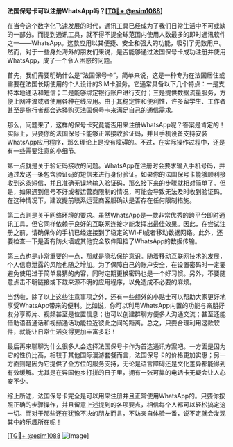 **法国保号卡可以注册WhatsApp吗？[[TG💪+ @esim1088](https://t.me/s/esim1088)]**

在当今这个数字化飞速发展的时代，通讯工具已经成为了我们日常生活中不可或缺的一部分。而提到通讯工具，就不得不提全球范围内使用人数最多的即时通讯软件之一——WhatsApp。这款应用以其便捷、安全和强大的功能，吸引了无数用户。然而，对于一些身处海外的朋友们来说，是否能够通过法国保号卡成功注册并使用WhatsApp，成了一个令人困惑的问题。

首先，我们需要明确什么是“法国保号卡”。简单来说，这是一种专为在法国居住或需要在法国长期使用的个人设计的SIM卡服务。它通常具备以下几个特点：一是支持本地通话和短信；二是能够绑定银行账户进行支付；三是提供数据流量服务，方便上网冲浪或者使用各种在线应用。由于其稳定性和便利性，许多留学生、工作者甚至是旅行者都会选择购买法国保号卡来满足自己的通信需求。

那么，问题来了，这样的保号卡究竟能否用来注册WhatsApp呢？答案是肯定的！实际上，只要你的法国保号卡能够正常接收验证码，并且手机设备支持安装WhatsApp应用程序，那么理论上是没有障碍的。不过，在实际操作过程中，还是有一些需要注意的小细节。

第一点就是关于验证码接收的问题。WhatsApp在注册时会要求输入手机号码，并通过发送一条包含验证码的短信来进行身份验证。如果你的法国保号卡能够顺利接收到这条短信，并且准确无误地输入验证码，那么接下来的步骤就相对简单了。但是，如果遇到信号不好或者运营商限制的情况，可能会导致无法及时收到验证码。在这种情况下，建议提前联系运营商客服确认是否存在任何限制措施。

第二点则是关于网络环境的要求。虽然WhatsApp是一款非常优秀的跨平台即时通讯工具，但它同样依赖于良好的互联网连接才能发挥出最佳效果。因此，在尝试注册之前，请确保你的手机已经连接到了稳定的Wi-Fi或者移动数据网络。此外，还要检查一下是否有防火墙或其他安全软件阻挡了WhatsApp的数据传输。

第三点也是非常重要的一点，那就是隐私保护意识。随着移动互联网技术的发展，个人信息泄露的风险也随之增加。为了保障自己的账户安全，在设置密码时一定要避免使用过于简单易猜的内容，同时定期更换密码也是一个好习惯。另外，不要随意点击不明链接或下载来源不明的应用程序，以免造成不必要的麻烦。

当然啦，除了以上这些注意事项之外，还有一些额外的小贴士可以帮助大家更好地享受WhatsApp带来的便利。比如说，你可以利用WhatsApp内置的功能与亲朋好友分享照片、视频甚至是位置信息；也可以创建群聊方便多人沟通交流；甚至还能借助语音通话和视频通话功能拉近彼此之间的距离。总之，只要合理利用这款软件，就能让日常生活变得更加丰富多彩！

最后再来聊聊为什么很多人会选择法国保号卡作为首选通讯方案吧。一方面是因为它的性价比高，相较于其他国际漫游套餐而言，法国保号卡的价格更加实惠；另一方面则是因为它提供了全方位的服务支持，无论是语言障碍还是文化差异都能得到有效缓解。尤其是在异国他乡打拼的日子里，拥有一张可靠的电话卡无疑会让人心安不少。

综上所述，法国保号卡完全是可以用来注册并且正常使用WhatsApp的。只要你按照正确的步骤操作，并且留意上述提到的各项要点，相信每个人都可以轻松搞定这一切。而对于那些还在犹豫不决的朋友而言，不妨亲自体验一番，说不定就会发现其中的乐趣所在呢！

[[TG💪+ @esim1088](https://t.me/s/esim1088) ![Image](https://i.postimg.cc/4NQfJmqS/Snipaste-2025-05-13-00-14-12.png)]